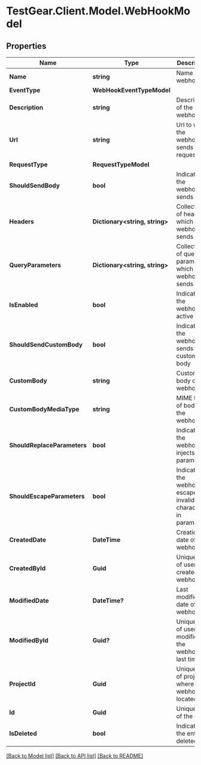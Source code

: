 # TestGear.Client.Model.WebHookModel

## Properties

Name | Type | Description | Notes
------------ | ------------- | ------------- | -------------
**Name** | **string** | Name of the webhook | [optional] 
**EventType** | **WebHookEventTypeModel** |  | 
**Description** | **string** | Description of the webhook | [optional] 
**Url** | **string** | Url to which the webhook sends request | [optional] 
**RequestType** | **RequestTypeModel** |  | 
**ShouldSendBody** | **bool** | Indicates if the webhook sends body | [optional] 
**Headers** | **Dictionary&lt;string, string&gt;** | Collection of headers which the webhook sends | [optional] 
**QueryParameters** | **Dictionary&lt;string, string&gt;** | Collection of query parameters which the webhook sends | [optional] 
**IsEnabled** | **bool** | Indicates if the webhook is active | [optional] 
**ShouldSendCustomBody** | **bool** | Indicates if the webhook sends custom body | [optional] 
**CustomBody** | **string** | Custom body of the webhook | [optional] 
**CustomBodyMediaType** | **string** | MIME type of body of the webhook | [optional] 
**ShouldReplaceParameters** | **bool** | Indicates if the webhook injects parameters | [optional] 
**ShouldEscapeParameters** | **bool** | Indicates if the webhook escapes invalid characters in parameters | [optional] 
**CreatedDate** | **DateTime** | Creation date of the webhook | [optional] 
**CreatedById** | **Guid** | Unique ID of user who created the webhook | [optional] 
**ModifiedDate** | **DateTime?** | Last modification date of the webhook | [optional] 
**ModifiedById** | **Guid?** | Unique ID of user who modified the webhook last time | [optional] 
**ProjectId** | **Guid** | Unique ID of project where the webhook is located | [optional] 
**Id** | **Guid** | Unique ID of the entity | [optional] 
**IsDeleted** | **bool** | Indicates if the entity is deleted | [optional] 

[[Back to Model list]](../README.md#documentation-for-models) [[Back to API list]](../README.md#documentation-for-api-endpoints) [[Back to README]](../README.md)

